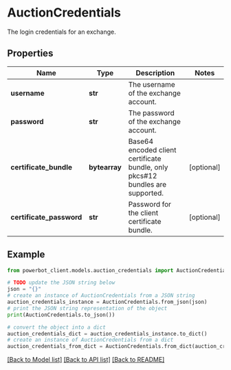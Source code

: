 # AuctionCredentials

The login credentials for an exchange.

## Properties

Name | Type | Description | Notes
------------ | ------------- | ------------- | -------------
**username** | **str** | The username of the exchange account. | 
**password** | **str** | The password of the exchange account. | 
**certificate_bundle** | **bytearray** | Base64 encoded client certificate bundle, only pkcs#12 bundles are supported. | [optional] 
**certificate_password** | **str** | Password for the client certificate bundle. | [optional] 

## Example

```python
from powerbot_client.models.auction_credentials import AuctionCredentials

# TODO update the JSON string below
json = "{}"
# create an instance of AuctionCredentials from a JSON string
auction_credentials_instance = AuctionCredentials.from_json(json)
# print the JSON string representation of the object
print(AuctionCredentials.to_json())

# convert the object into a dict
auction_credentials_dict = auction_credentials_instance.to_dict()
# create an instance of AuctionCredentials from a dict
auction_credentials_from_dict = AuctionCredentials.from_dict(auction_credentials_dict)
```
[[Back to Model list]](../README.md#documentation-for-models) [[Back to API list]](../README.md#documentation-for-api-endpoints) [[Back to README]](../README.md)


